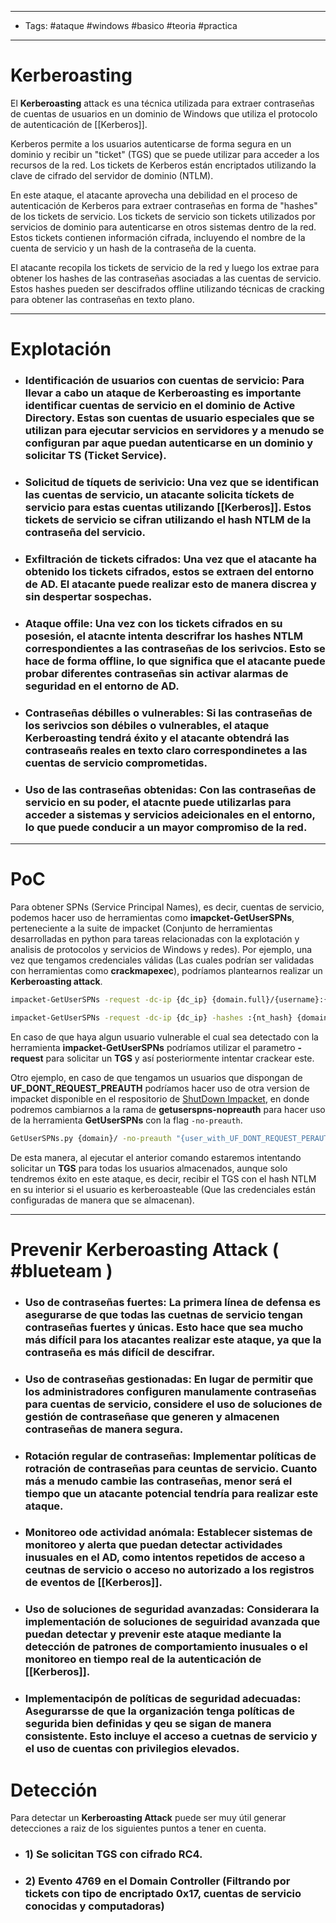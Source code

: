 -----
- Tags: #ataque #windows #basico #teoria #practica 
-----
# Kerberoasting 

El **Kerberoasting** attack es una técnica utilizada para extraer contraseñas de cuentas de usuarios en un dominio de Windows que utiliza el protocolo de autenticación de [[Kerberos]].

Kerberos permite a los usuarios autenticarse de forma segura en un dominio y recibir un "ticket" (TGS) que se puede utilizar para acceder a los recursos de la red. Los tickets de Kerberos están encriptados utilizando la clave de cifrado del servidor de dominio (NTLM). 

En este ataque, el atacante aprovecha una debilidad en el proceso de autenticación de Kerberos para extraer contraseñas en forma de "hashes" de los tickets de servicio. Los tickets de servicio son tickets utilizados por servicios de dominio para autenticarse en otros sistemas dentro de la red. Estos tickets contienen información cifrada, incluyendo el nombre de la cuenta de servicio y un hash de la contraseña de la cuenta. 

El atacante recopila los tickets de servicio de la red y luego los extrae para obtener los hashes de las contraseñas asociadas a las cuentas de servicio. Estos hashes pueden ser descifrados offline utilizando técnicas de cracking para obtener las contraseñas en texto plano. 

-----
# Explotación 

- ### **Identificación de usuarios con cuentas de servicio**: Para llevar a cabo un ataque de **Kerberoasting** es importante identificar cuentas de servicio en el dominio de Active Directory. Estas son cuentas de usuario especiales que se utilizan para ejecutar servicios en servidores y a menudo se configuran par aque puedan autenticarse en un dominio y solicitar TS (Ticket Service).

- ### **Solicitud de tíquets de serivicio**: Una vez que se identifican las cuentas de servicio, un atacante solicita tíckets de servicio para estas cuentas utilizando [[Kerberos]]. Estos tickets de servicio se cifran utilizando el hash **NTLM** de la contraseña del servicio.

- ### **Exfiltración de tickets cifrados**: Una vez que el atacante ha obtenido los tickets cifrados, estos se extraen del entorno de AD. El atacante puede realizar esto de manera discrea y sin despertar sospechas.

- ### **Ataque offile**: Una vez con los tickets cifrados en su posesión, el atacnte intenta descrifrar los hashes NTLM correspondientes a las contraseñas de los serivcios. Esto se hace de forma offline, lo que significa que el atacante puede probar diferentes contraseñas sin activar alarmas de seguridad en el entorno de AD.

- ### **Contraseñas débilles o vulnerables**: Si las contraseñas de los serivcios son débiles o vulnerables, el ataque **Kerberoasting** tendrá éxito y el atacante obtendrá las contraseañs reales en texto claro correspondinetes a las cuentas de servicio comprometidas.

- ### **Uso de las contraseñas obtenidas**: Con las contraseñas de servicio en su poder, el atacnte puede utilizarlas para acceder a sistemas y servicios adeicionales en el entorno, lo que puede conducir a un mayor compromiso de la red. 

-----
# PoC
Para obtener SPNs (Service Principal Names), es decir, cuentas de servicio, podemos hacer uso de herramientas como **imapcket-GetUserSPNs**, perteneciente a la suite de impacket (Conjunto de herramientas desarrolladas en python para tareas relacionadas con la explotación y analisis de protocolos y servicios de Windows y redes). Por ejemplo, una vez que tengamos credenciales válidas (Las cuales podrían ser validadas con herramientas como **crackmapexec**), podríamos plantearnos realizar un **Kerberoasting attack**. 

```bash
impacket-GetUserSPNs -request -dc-ip {dc_ip} {domain.full}/{username}:{password} -outputfile hashes.kerberos

impacket-GetUserSPNs -request -dc-ip {dc_ip} -hashes :{nt_hash} {domain}/{username} -outputfile hashes.kerberos
```
En caso de que haya algun usuario vulnerable el cual sea detectado con la herramienta **impacket-GetUserSPNs** podríamos utilizar el parametro **-request** para solicitar un **TGS** y así posteriormente intentar crackear este. 

Otro ejemplo, en caso de que tengamos un usuarios que dispongan de **UF_DONT_REQUEST_PREAUTH** podríamos hacer uso de otra version de impacket disponible en el respositorio de [ShutDown Impacket](https://github.com/ShutdownRepo/impacket.git), en donde podremos cambiarnos a la rama de **getuserspns-nopreauth** para hacer uso de la herramienta **GetUserSPNs** con la flag `-no-preauth`. 

```bash
GetUserSPNs.py {domain}/ -no-preauth "{user_with_UF_DONT_REQUEST_PERAUTH=true}" -usersfile {users.txt} -dc-ip {ip} -request
```
De esta manera, al ejecutar el anterior comando estaremos intentando solicitar un **TGS** para todas los usuarios almacenados, aunque solo tendremos éxito en este ataque, es decir, recibir el TGS con el hash NTLM en su interior si el usuario es kerberoasteable (Que las credenciales están configuradas de manera que se almacenan).

-----
# Prevenir Kerberoasting Attack ( #blueteam )

- ### **Uso de contraseñas fuertes**: La primera línea de defensa es asegurarse de que todas las cuetnas de servicio tengan contraseñas fuertes y únicas. Esto hace que sea mucho más difícil para los atacantes realizar este ataque, ya que la contraseña es más difícil de descifrar.
- ### **Uso de contraseñas gestionadas**: En lugar de permitir que los administradores configuren manulamente contraseñas para cuentas de servicio, considere el uso de soluciones de gestión de contraseñase que generen y almacenen contraseñas de manera segura.
- ### **Rotación regular de contraseñas**: Implementar políticas de rotración de contraseñas para ceuntas de servicio. Cuanto más a menudo cambie las contraseñas, menor será el tiempo que un atacante potencial tendría para realizar este ataque.
- ### **Monitoreo ode actividad anómala**: Establecer sistemas de monitoreo y alerta que puedan detectar actividades inusuales en el AD, como intentos repetidos de acceso a ceutnas de servicio o acceso no autorizado a los registros de eventos de [[Kerberos]].
- ### **Uso de soluciones de seguridad avanzadas**: Considerara la implementación de soluciones de seguiridad avanzada que puedan detectar y prevenir este ataque mediante la detección de patrones de comportamiento inusuales o el monitoreo en tiempo real de la autenticación de [[Kerberos]].
- ### **Implementacipón de políticas de seguridad adecuadas**: Asegurarsse de que la organización tenga políticas de segurida bien definidas y qeu se sigan de manera consistente. Esto incluye el acceso a cuetnas de servicio y el uso de cuentas con privilegios elevados.
# Detección
Para detectar un **Kerberoasting Attack** puede ser muy útil generar detecciones a raiz de los siguientes puntos a tener en cuenta.

- ### **1)** Se solicitan **TGS** con **cifrado RC4**.
- ### **2)** Evento **4769** en el Domain Controller (Filtrando por tickets con tipo de encriptado **0x17**, cuentas de servicio conocidas y computadoras)